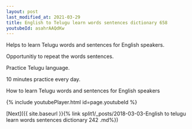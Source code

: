 ```yaml
---
layout: post
last_modified_at: 2021-03-29
title: English to Telugu learn words sentences dictionary 658 
youtubeId: asahrAAQdKw
---
```

 
 
Helps to learn Telugu words and sentences for English speakers.

Opportunitiy to repeat the words sentences. 

Practice Telugu language. 
 
10 minutes practice every day. 
 
How to learn Telugu words and sentences for English speakers 
 
{% include youtubePlayer.html id=page.youtubeId %}
 
 
[Next]({{ site.baseurl }}{% link  split1/_posts/2018-03-03-English to telugu learn words sentences dictionary 242 .md%})
 
